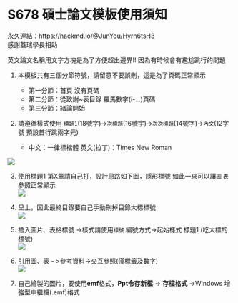 # S678 碩士論文模板使用須知
永久連結：https://hackmd.io/@JunYou/Hyrn6tsH3  
感謝蓋瑞學長相助


英文論文名稱用文字方塊是為了方便超出邊界!!
因為有時候會有尷尬跳行的問題


1. 本模板共有三個分節符號，請留意不要誤刪，這是為了頁碼正常顯示
    - 第一分節：首頁 沒有頁碼
    - 第二分節：從致謝~表目錄 羅馬數字(i-...)頁碼
    - 第三分節：緒論開始

2. 請遵循樣式使用 `標題1`(18號字)->`次標題`(16號字)->`次次標題`(14號字)->`內文`(12字號 預設首行跳兩字元)
    - 中文：一律標楷體 英文(拉丁)：Times New Roman

![](https://hackmd.io/_uploads/Sy12GcsH2.png)


3. 使用標題1 第X章請自己打，設計思路如下圖，隱形標號 如此一來可以讓`圖` `表`參照正常顯示  
![](https://hackmd.io/_uploads/SJ3sxqoHn.png)  

4. 呈上，因此最終目錄要自己手動刪掉目錄大標標號  
![](https://hackmd.io/_uploads/H1cM-ciSn.png)  

5. 插入圖片、表格標號 ->樣式請使用`標號` 編號方式->起始樣式 標題1 (吃大標的標號)  
![](https://hackmd.io/_uploads/HJxlrfcjH2.png)  
 
8. 引用圖、表 - >參考資料->交互參照(僅標籤及數字)  
![](https://hackmd.io/_uploads/rJSuG9iSh.png)

9. 自己繪製的圖片，要使用**emf**格式，**Ppt令存新檔** -> **存檔格式** ->Windows 增強型中繼檔(.emf)格式
